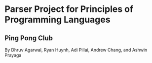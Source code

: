 # Parser Project for Principles of Programming Languages

## Ping Pong Club

By Dhruv Agarwal, Ryan Huynh, Adi Pillai, Andrew Chang, and Ashwin Prayaga
